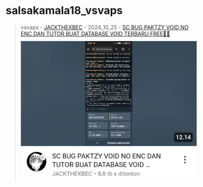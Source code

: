 # salsakamala18_vsvaps
> vsvaps - [JACKTHEXBEC](https://m.youtube.com/@jackthexbecc) - 2024_10_25 - [SC BUG PAKTZY VOID NO ENC DAN TUTOR BUAT DATABASE VOID TERBARU FREE🥶🥵](https://youtu.be/qYFCI1FPDds) <img src="media/qYFCI1FPDds/Screenshot_2024-11-13-06-38-21-55.png">
